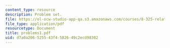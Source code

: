 ```yaml
---
content_type: resource
description: Problem set.
file: https://ol-ocw-studio-app-qa.s3.amazonaws.com/courses/8-325-relativistic-quantum-field-theory-iii-spring-2003/d7a0a206525543f4582649c2ecd98302_problems1.pdf
file_type: application/pdf
resourcetype: Document
title: problems1.pdf
uid: d7a0a206-5255-43f4-5826-49c2ecd98302
---
```

